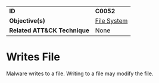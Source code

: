 |||
|---|---|
|**ID**|**C0052**|
|**Objective(s)**|[File System](../file-system)|
|**Related ATT&CK Technique**|None|


Writes File
===========
Malware writes to a file.  Writing to a file may modify the file.